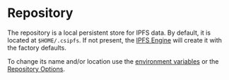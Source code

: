﻿# Repository

The repository is a local persistent store for IPFS data. By default, it is located at `$HOME/.csipfs`.  If not present, the [IPFS Engine](xref:Ipfs.Engine.IpfsEngine) will create it with the factory defaults.

To change its name and/or location use the [environment variables](envvars.md) or the [Repository Options](xref:Ipfs.Engine.RepositoryOptions).
